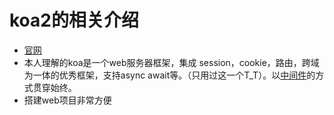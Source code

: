 # koa2的相关介绍
* [官网](https://koa.bootcss.com/)
* 本人理解的koa是一个web服务器框架，集成 session，cookie，路由，跨域为一体的优秀框架，支持async await等。（只用过这一个T_T）。以[中间件](https://www.jianshu.com/p/6a3499138737)的方式贯穿始终。
* 搭建web项目非常方便